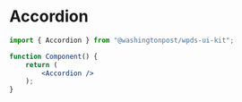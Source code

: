 # Accordion

```jsx
import { Accordion } from "@washingtonpost/wpds-ui-kit";

function Component() {
	return (
		<Accordion />
	);
}
```
